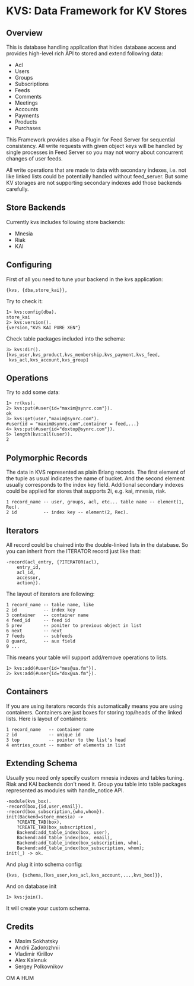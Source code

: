 KVS: Data Framework for KV Stores
=================================

Overview
--------

This is database handling application that hides database access
and provides high-level rich API to stored and extend following data:

* Acl
* Users
* Groups
* Subscriptions
* Feeds
* Comments
* Meetings
* Accounts
* Payments
* Products
* Purchases

This Framework provides also a Plugin for Feed Server for sequential consistency.
All write requests with given object keys will be handled by single processes
in Feed Server so you may not worry about concurrent changes of user feeds.

All write operations that are made to data with secondary indexes,
i.e. not like linked lists could be potentially handled without feed_server.
But some KV storages are not supporting secondary indexes add those backends carefully.

Store Backends
--------------

Currently kvs includes following store backends:

* Mnesia
* Riak
* KAI

Configuring
-----------

First of all you need to tune your backend in the kvs application:

    {kvs, {dba,store_kai}},

Try to check it:

    1> kvs:config(dba).
    store_kai
    2> kvs:version().
    {version,"KVS KAI PURE XEN"}

Check table packages included into the schema:

    3> kvs:dir().
    [kvs_user,kvs_product,kvs_membership,kvs_payment,kvs_feed,
     kvs_acl,kvs_account,kvs_group]

Operations
----------

Try to add some data:

    1> rr(kvs).
    2> kvs:put(#user{id="maxim@synrc.com"}).
    ok
    3> kvs:get(user,"maxim@synrc.com").
    #user{id = "maxim@synrc.com",container = feed,...}
    4> kvs:put(#user{id="doxtop@synrc.com"}).
    5> length(kvs:all(user)).
    2

Polymorphic Records
-------------------

The data in KVS represented as plain Erlang records. The first element of the tuple
as usual indicates the name of bucket. And the second element usually corresponds
to the index key field. Additional secondary indexes could be applied for stores
that supports 2i, e.g. kai, mnesia, riak.

    1 record_name -- user, groups, acl, etc... table name -- element(1, Rec).
    2 id          -- index key -- element(2, Rec).

Iterators
---------

All record could be chained into the double-linked lists in the database.
So you can inherit from the ITERATOR record just like that:

    -record(acl_entry, {?ITERATOR(acl),
        entry_id,
        acl_id,
        accessor,
        action}).

The layout of iterators are following:

    1 record_name -- table name, like
    2 id          -- index key
    3 container   -- container name
    4 feed_id     -- feed id
    5 prev        -- poniter to previous object in list
    6 next        -- next
    7 feeds       -- subfeeds
    8 guard,      -- aux field
    9 ...

This means your table will support add/remove operations to lists.

    1> kvs:add(#user{id="mes@ua.fm"}).
    2> kvs:add(#user{id="dox@ua.fm"}).

Containers
----------

If you are using iterators records this automatically means you are using containers.
Containers are just boxes for storing top/heads of the linked lists. Here is layout
of containers:

    1 record_name   -- container name
    2 id            -- unique id
    3 top           -- pointer to the list's head
    4 entries_count -- number of elements in list

Extending Schema
----------------

Usually you need only specify custom mnesia indexes and tables tuning.
Riak and KAI backends don't need it. Group you table into table packages
represented as modules with handle_notice API.

    -module(kvs_box).
    -record(box,{id,user,email}).
    -record(box_subscription,{who,whom}).
    init(Backend=store_mnesia) ->
        ?CREATE_TAB(box),
        ?CREATE_TAB(box_subscription),
        Backend:add_table_index(box, user),
        Backend:add_table_index(box, email),
        Backend:add_table_index(box_subscription, who),
        Backend:add_table_index(box_subscription, whom);
    init(_) -> ok.

And plug it into schema config:

    {kvs, {schema,[kvs_user,kvs_acl,kvs_account,...,kvs_box]}},

And on database init

    1> kvs:join().

It will create your custom schema.

Credits
-------

* Maxim Sokhatsky
* Andrii Zadorozhnii
* Vladimir Kirillov
* Alex Kalenuk
* Sergey Polkovnikov

OM A HUM
